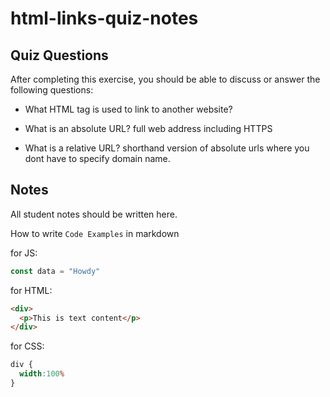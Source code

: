 # html-links-quiz-notes

## Quiz Questions

After completing this exercise, you should be able to discuss or answer the following questions:

- What HTML tag is used to link to another website?
<a>

- What is an absolute URL?
full web address including HTTPS

- What is a relative URL?
shorthand version of absolute urls where you dont have to specify domain name.


## Notes

All student notes should be written here.


How to write `Code Examples` in markdown

for JS:
```javascript
const data = "Howdy"
```

for HTML:
```html
<div>
  <p>This is text content</p>
</div>
```

for CSS:
```css
div {
  width:100%
}
```
